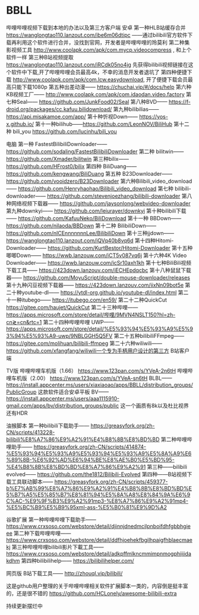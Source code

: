 # BBLL
哔哩哔哩视频下载到本地的办法以及第三方客户端
安卓
第一种HLB站缓存合并 https://wanglongtao110.lanzout.com/ibe6m06dtipc ——通过bilibili官方软件下载再利用这个软件进行合并，没找到官网，开发者是哔哩哔哩的玲莫利
第二种集影视频工具 http://www.coolapk.com/apk/com.mycp.videocompress , 和上个软件一样
第三种B站视频提取 https://wanglongtao110.lanzout.com/iRCdk05no4jg 先获得bilibili视频链接在这个软件中下载,开了哔哩哔哩会员最高4k，不幸的消息开发者退坑了
第四种便捷下载 http://www.coolapk.com/apk/com.lcw.easydownload, 开了便捷下载会员最高只能下载1080p
第五种出差动漫—— https://chuchai.vip/#/docs/help 
第六种KB视频工厂—— http://www.coolapk.com/apk/com.idaodan.video.factory 
第七种Seal—— https://github.com/JunkFood02/Seal 
第八种BVD—— https://f-droid.org/packages/cc.kafuu.bilidownload/ 
第九种bilibilias—— https://api.misakamoe.com/app/ 
第十种忻视Down—— https://yos-x.github.io/ 
第十一种bilihub——https://github.com/LeonNOV/BiliHub
第十二种
bili_you
https://github.com/lucinhu/bili_you





电脑
第一种 FastestBilibiliDownloader—— https://github.com/sodaling/FastestBilibiliDownloader 
第二种 bilitwin—— https://github.com/Xmader/bilitwin 
第三种bilix—— https://github.com/HFrost0/bilix 
第四种 BiliDuang—— https://github.com/kengwang/BiliDuang 
第五种 B23Downloader—— https://github.com/vooidzero/B23Downloader 
第六种Bilibili_video_download—— https://github.com/Henryhaohao/Bilibili_video_download 
第七种 bilibili-downloader—— https://github.com/stevenjoezhang/bilibili-downloader 
第八种网络视频下载器—— https://github.com/jaysonlong/webvideo-downloader 
第九种downkyi—— https://github.com/leiurayer/downkyi 
第十种bilibili下载—— https://github.com/KafuuNeko/BiliDownload 
第十一种 BBDown—— https://github.com/nilaoda/BBDown 
第十二种 BilibiliDown—— https://github.com/nICEnnnnnnnLee/BilibiliDown 
第十三种jjdown—— https://wanglongtao110.lanzout.com/iQVq40b8vq6d 
第十四种Hitomi-Downloader—— https://github.com/KurtBestor/Hitomi-Downloader 
第十五种唧唧Down—— https://wwb.lanzouw.com/iCT5v087vq6j 
第十六种4K Video Downloader—— https://wwb.lanzouw.com/icSr10axh1kh 
第十七种BiliBili视频下载工具—— https://423down.lanzouv.com/iECHEpdqcbc 
第十八种鼠鼠下载器—— https://github.com/MoyuScript/double-mouse-downloader/releases 
第十九种闪豆视频下载器—— https://423down.lanzouv.com/iixNn09bot5e 
第二十种youtube-dl—— https://ytdl-org.github.io/youtube-dl/index.html 
第二十一种itubego—— https://itubego.com/en59/ 
第二十二种QuickCut https://gitee.com/haujet/QuickCut 
第二十三种哔哩——https://apps.microsoft.com/store/detail/哔哩/9MVN4NSLT150?hl=zh-cn≷=cn&rtc=1
第二十四种哔哩哔哩 UWP——https://apps.microsoft.com/store/detail/%E5%93%94%E5%93%A9%E5%93%94%E5%93%A9-uwp/9NBLGGH5Q5FV
第二十五种bilibiliFFmpeg——https://gitee.com/molihuan/bilibili-ffmpeg
第二十六种wiliwili——https://github.com/xfangfang/wiliwili一个专为手柄用户设计的第三方 B站客户端







TV版
哔哩哔哩车机版（1.66） https://www.123pan.com/s/YVeA-2n6tH 
哔哩哔哩车机版（2.00） https://www.123pan.com/s/YVeA-sn6tH 
BLBL—— https://install.appcenter.ms/users/xiaxiaoao/apps/BBLL/distribution_groups/PublicGroup 这款软件适合安卓平板
BV—— https://install.appcenter.ms/users/aaa1115910-gmail.com/apps/bv/distribution_groups/public 这一个画质有8k以及杜比视界还有HDR





油猴脚本
第一种bilibili下载助手—— https://greasyfork.org/zh-CN/scripts/413228-bilibili%E8%A7%86%E9%A2%91%E4%B8%8B%E8%BD%BD 
第二种哔哩哔哩助手—— https://greasyfork.org/zh-CN/scripts/414874-%E5%93%94%E5%93%A9%E5%93%94%E5%93%A9%E5%8A%A9%E6%89%8B-%E6%92%AD%E6%94%BE%E8%AE%B0%E5%BD%95-%E4%B8%8B%E8%BD%BD%E8%A7%86%E9%A2%91 
第三种——bilibili evolved—— https://github.com/the1812/Bilibili-Evolved 
第四种——B站视频下载工具联动脚本—— https://greasyfork.org/zh-CN/scripts/459377-b%E7%AB%99%E8%A7%86%E9%A2%91%E4%B8%8B%E8%BD%BD%E5%B7%A5%E5%85%B7%E8%81%94%E5%8A%A8%E8%84%9A%E6%9C%AC-%E9%9F%B3%E9%A2%91mp3-%E8%A7%86%E9%A2%91mp4-%E5%BC%B9%E5%B9%95xml-ass-%E5%B0%81%E9%9D%A2 





谷歌扩展
第一种哔哩哔哩下载助手—— https://www.crxsoso.com/webstore/detail/djinnjdnedmcilpnboifdhfgbbhgieee 
第二种下载哔哩哔哩—— https://www.crxsoso.com/webstore/detail/ddfhjoehekfbgilhpaigfhblaecmaekj 
第三种哔哩哔哩bilibili影片下載工具—— https://www.crxsoso.com/webstore/detail/adkpffmlkncmmimpnmogphiijidakdhm 
第四种bilibilihelp—— https://bilibilihelper.com/ 






网页版
B站下载工具—— http://zhouql.vip/bilibili/ 





这是github用户整理的关于哔哩哔哩相关软件扩展脚本一类的，内容倒是挺丰富的，还是很不错的 https://github.com/HCLonely/awesome-bilibili-extra 


持续更新摆烂中
